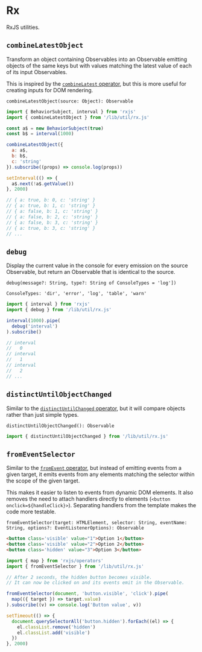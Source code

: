 # Rx

RxJS utilities.

## `combineLatestObject`

Transform an object containing Observables into an Observable emitting objects of the same keys but with values matching the latest value of each of its input Observables.

This is inspired by the [`combineLatest` operator](https://rxjs-dev.firebaseapp.com/api/index/function/combineLatest), but this is more useful for creating inputs for DOM rendering.

```
combineLatestObject(source: Object): Observable
```

```js
import { BehaviorSubject, interval } from 'rxjs'
import { combineLatestObject } from '/lib/util/rx.js'

const a$ = new BehaviorSubject(true)
const b$ = interval(1000)

combineLatestObject({
  a: a$,
  b: b$,
  c: 'string'
}).subscribe((props) => console.log(props))

setInterval(() => {
  a$.next(!a$.getValue())
}, 2000)

// { a: true, b: 0, c: 'string' }
// { a: true, b: 1, c: 'string' }
// { a: false, b: 1, c: 'string' }
// { a: false, b: 2, c: 'string' }
// { a: false, b: 3, c: 'string' }
// { a: true, b: 3, c: 'string' }
// ...
```

## `debug`

Display the current value in the console for every emission on the source Observable, but return an Observable that is identical to the source.

```
debug(message?: String, type?: String of ConsoleTypes = 'log'])

ConsoleTypes: 'dir', 'error', 'log', 'table', 'warn'
```

```js
import { interval } from 'rxjs'
import { debug } from '/lib/util/rx.js'

interval(1000).pipe(
  debug('interval')
).subscribe()

// interval
//   0
// interval
//   1
// interval
//   2
// ...
```

## `distinctUntilObjectChanged`

Similar to the [`distinctUntilChanged` operator](https://rxjs-dev.firebaseapp.com/api/operators/distinctUntilChanged), but it will compare objects rather than just simple types.

```
distinctUntilObjectChanged(): Observable
```

```js
import { distinctUntilObjectChanged } from '/lib/util/rx.js'
```

## `fromEventSelector`

Similar to the [`fromEvent` operator](https://rxjs-dev.firebaseapp.com/api/index/function/fromEvent), but instead of emitting events from a given target, it emits events from any elements matching the selector within the scope of the given target.

This makes it easier to listen to events from dynamic DOM elements. It also removes the need to attach handlers directly to elements (`<button onclick=${handleClick}>`). Separating handlers from the template makes the code more testable.

```
fromEventSelector(target: HTMLElement, selector: String, eventName: String, options?: EventListenerOptions): Observable
```

```html
<button class='visible' value="1">Option 1</button>
<button class='visible' value="2">Option 2</button>
<button class='hidden' value="3">Option 3</button>
```

```js
import { map } from 'rxjs/operators'
import { fromEventSelector } from '/lib/util/rx.js'

// After 2 seconds, the hidden button becomes visible.
// It can now be clicked on and its events emit in the Observable.

fromEventSelector(document, 'button.visible', 'click').pipe(
  map(({ target }) => target.value)
).subscribe((v) => console.log('Button value', v))

setTimeout(() => {
  document.querySelectorAll('button.hidden').forEach((el) => {
    el.classList.remove('hidden')
    el.classList.add('visible')
  })
}, 2000)
```
